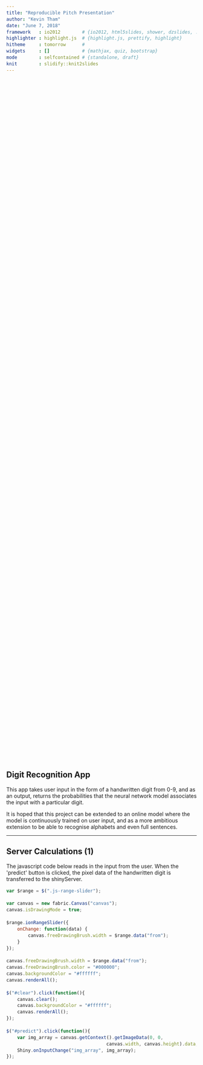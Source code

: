 ```yaml
---
title: "Reproducible Pitch Presentation"
author: "Kevin Tham"
date: "June 7, 2018"
framework   : io2012        # {io2012, html5slides, shower, dzslides, ...}
highlighter : highlight.js  # {highlight.js, prettify, highlight}
hitheme     : tomorrow      # 
widgets     : []            # {mathjax, quiz, bootstrap}
mode        : selfcontained # {standalone, draft}
knit        : slidify::knit2slides
---
```


<style>
pre {
  white-space: pre !important;
  overflow-y: scroll !important;
  height: 50vh !important;
}
</style>





## Digit Recognition App

This app takes user input in the form of a handwritten digit from 0-9, and as an output, returns the probabilities that the neural network model associates the input with a particular digit.

It is hoped that this project can be extended to an online model where the model is continuously trained on user input, and as a more ambitious extension to be able to recognise alphabets and even full sentences.

---

## Server Calculations (1)

The javascript code below reads in the input from the user. When the 'predict' button is clicked, the pixel data of the handwritten digit is transferred to the shinyServer.


```js
var $range = $(".js-range-slider");

var canvas = new fabric.Canvas("canvas");
canvas.isDrawingMode = true;

$range.ionRangeSlider({
    onChange: function(data) {
        canvas.freeDrawingBrush.width = $range.data("from");
    }
});

canvas.freeDrawingBrush.width = $range.data("from");
canvas.freeDrawingBrush.color = "#000000";
canvas.backgroundColor = "#ffffff";
canvas.renderAll();

$("#clear").click(function(){
    canvas.clear();
    canvas.backgroundColor = "#ffffff";
    canvas.renderAll();
});

$("#predict").click(function(){
    var img_array = canvas.getContext().getImageData(0, 0, 
                                     canvas.width, canvas.height).data;
    Shiny.onInputChange("img_array", img_array);
});
```

---

## Server Calculations (2)

The pixel data is then processed and fed into a neural network model to be classified. The result is then pushed to the UI via a ggplot2 bar graph.


```r
library(shiny)
library(imager)
library(ggplot2)
library(h2o)

shinyServer(function(input, output) {
  
  img_grey <- observeEvent(input$img_array, {
    
    
    # loading message
    withProgress(message='Performing Calculations:', value=1, {
      
      # rescale values to between 0-1
      img <- 255 - unlist(input$img_array)
      
      # obtain width of image
      width <- sqrt(length(img)/4)
      
      # reshape vector into array and remove transparency dimension
      img_arr <- aperm(array(img, dim=c(4, width, width)), c(2,3,1))[,,1:3]
      
      # convert format for imager manipulation to resize and greyscale 
      # and rescale between 0-1
      im <- as.cimg(img_arr)
      resized_img <- resize(im, 28, 28)
      test_vec <- as.vector(grayscale(resized_img))/255
      
      # reformat data
      test_arr <- array(test_vec, dim=c(1,784))
      test_df <- data.frame(test_arr)
      names(test_df) <- 1:784

      # To obtain predictions from trained model
      dfstr <- sapply(1:ncol(test_df), function(i) 
        paste(paste0('\"', names(test_df)[i], '\"'), test_df[1,i], sep = ':'))
      
      json <- paste0('{', paste0(dfstr, collapse = ','), '}')

      predict <- h2o.predict_json(model = 'www/nn_model.zip', json = json)
      prediction <- as.vector(predict)
      
      # Bar plot of prediction
      output$predict <- renderPlot({
        ggplot(data.frame(digit=factor(0:9), 
                          prob=as.numeric(prediction[[3]])), aes(x=digit,y=prob)) + 
          geom_bar(stat='identity') + labs(title='Model Prediction of Input Digit')
      })
    
    })
    
  })
  
})
```

---

## Application Appearance

The image below showcases the user interface of the application.

<img src="shinyapp.png" title="plot of chunk unnamed-chunk-3" alt="plot of chunk unnamed-chunk-3" width="1000px" />







